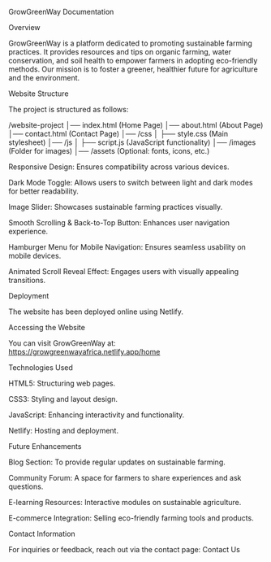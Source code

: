 GrowGreenWay Documentation

Overview

GrowGreenWay is a platform dedicated to promoting sustainable farming practices. It provides resources and tips on organic farming, water conservation, and soil health to empower farmers in adopting eco-friendly methods. Our mission is to foster a greener, healthier future for agriculture and the environment.

Website Structure

The project is structured as follows:

/website-project
│── index.html (Home Page)
│── about.html (About Page)
│── contact.html (Contact Page)
│── /css
│   ├── style.css (Main stylesheet)
│── /js
│   ├── script.js (JavaScript functionality)
│── /images (Folder for images)
│── /assets (Optional: fonts, icons, etc.)


Responsive Design: Ensures compatibility across various devices.

Dark Mode Toggle: Allows users to switch between light and dark modes for better readability.

Image Slider: Showcases sustainable farming practices visually.

Smooth Scrolling & Back-to-Top Button: Enhances user navigation experience.

Hamburger Menu for Mobile Navigation: Ensures seamless usability on mobile devices.

Animated Scroll Reveal Effect: Engages users with visually appealing transitions.

Deployment

The website has been deployed online using Netlify.

Accessing the Website

You can visit GrowGreenWay at:
https://growgreenwayafrica.netlify.app/home

Technologies Used

HTML5: Structuring web pages.

CSS3: Styling and layout design.

JavaScript: Enhancing interactivity and functionality.

Netlify: Hosting and deployment.

Future Enhancements

Blog Section: To provide regular updates on sustainable farming.

Community Forum: A space for farmers to share experiences and ask questions.

E-learning Resources: Interactive modules on sustainable agriculture.

E-commerce Integration: Selling eco-friendly farming tools and products.

Contact Information

For inquiries or feedback, reach out via the contact page: Contact Us


